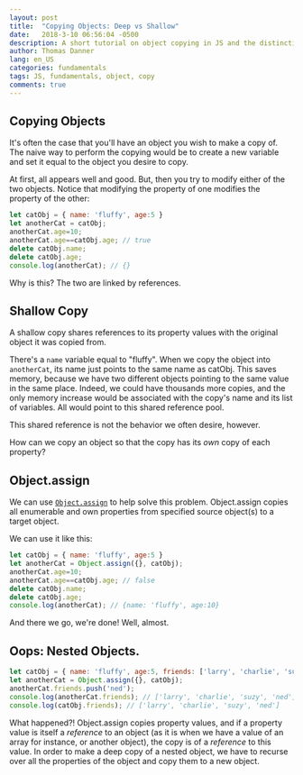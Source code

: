 ```yaml
---
layout: post
title:  "Copying Objects: Deep vs Shallow"
date:   2018-3-10 06:56:04 -0500
description: A short tutorial on object copying in JS and the distinction between a shallow and deep copy.
author: Thomas Danner
lang: en_US
categories: fundamentals
tags: JS, fundamentals, object, copy
comments: true
---
```


## Copying Objects

It's often the case that you'll have an object you wish to make a copy of. The naive way to perform the copying would be to create a new variable and set it equal to the object you desire to copy.

At first, all appears well and good. But, then you try to modify either of the two objects. Notice that modifying the property of one modifies the property of the other:

```javascript
let catObj = { name: 'fluffy', age:5 }
let anotherCat = catObj;
anotherCat.age=10;
anotherCat.age==catObj.age; // true
delete catObj.name;
delete catObj.age;
console.log(anotherCat); // {}
```

Why is this? The two are linked by references.

## Shallow Copy

A shallow copy shares references to its property values with the original object it was copied from.

There's a `name` variable equal to "fluffy". When we copy the object into `anotherCat`, its name just points to the same name as catObj. This saves memory, because we have two different objects pointing to the same value in the same place. Indeed, we could have thousands more copies, and the only memory increase would be associated with the copy's name and its list of variables. All would point to this shared reference pool.

This shared reference is not the behavior we often desire, however.

How can we copy an object so that the copy has its *own* copy of each property?

## Object.assign

We can use [`Object.assign`](https://developer.mozilla.org/en-US/docs/Web/JavaScript/Reference/Global_Objects/Object/assign) to help solve this problem. Object.assign copies all enumerable and own properties from specified source object(s) to a target object.

We can use it like this:

```javascript
let catObj = { name: 'fluffy', age:5 }
let anotherCat = Object.assign({}, catObj);
anotherCat.age=10;
anotherCat.age==catObj.age; // false
delete catObj.name;
delete catObj.age;
console.log(anotherCat); // {name: 'fluffy', age:10}
```

And there we go, we're done! Well, almost.

## Oops: Nested Objects.

```javascript
let catObj = { name: 'fluffy', age:5, friends: ['larry', 'charlie', 'suzy']}
let anotherCat = Object.assign({}, catObj);
anotherCat.friends.push('ned');
console.log(anotherCat.friends); // ['larry', 'charlie', 'suzy', 'ned']
console.log(catObj.friends); // ['larry', 'charlie', 'suzy', 'ned']
```

What happened?! Object.assign copies property values, and if a property value is itself a *reference* to an object (as it is when we have a value of an array for instance, or another object), the copy is of a *reference* to this value. In order to make a deep copy of a nested object, we have to recurse over all the properties of the object and copy them to a new object.
